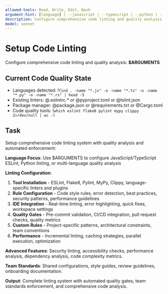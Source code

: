 ```yaml
---
allowed-tools: Read, Write, Edit, Bash
argument-hint: [language] | --javascript | --typescript | --python | --multi-language
description: Configure comprehensive code linting and quality analysis tools with automated enforcement
model: sonnet
---
```


# Setup Code Linting

Configure comprehensive code linting and quality analysis: **$ARGUMENTS**

## Current Code Quality State

- Languages detected: !`find . -name "*.js" -o -name "*.ts" -o -name "*.py" -o -name "*.rs" | head -5`
- Existing linters: @.eslintrc.* or @pyproject.toml or @tslint.json
- Package manager: @package.json or @requirements.txt or @Cargo.toml
- Code quality tools: !`which eslint flake8 pylint mypy clippy 2>/dev/null | wc -l`

## Task

Setup comprehensive code linting system with quality analysis and automated enforcement:

**Language Focus**: Use $ARGUMENTS to configure JavaScript/TypeScript ESLint, Python linting, or multi-language quality analysis

**Linting Configuration**:
1. **Tool Installation** - ESLint, Flake8, Pylint, MyPy, Clippy, language-specific linters and plugins
2. **Rule Configuration** - Code style rules, error detection, best practices, security patterns, performance guidelines
3. **IDE Integration** - Real-time linting, error highlighting, quick fixes, workspace settings
4. **Quality Gates** - Pre-commit validation, CI/CD integration, pull request checks, quality metrics
5. **Custom Rules** - Project-specific patterns, architectural constraints, team conventions
6. **Performance** - Incremental linting, caching strategies, parallel execution, optimization

**Advanced Features**: Security linting, accessibility checks, performance analysis, dependency analysis, code complexity metrics.

**Team Standards**: Shared configurations, style guides, review guidelines, onboarding documentation.

**Output**: Complete linting system with automated quality gates, team standards enforcement, and comprehensive code analysis.
